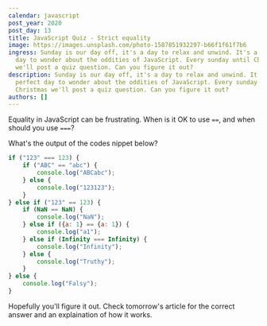 ```yaml
---
calendar: javascript
post_year: 2020
post_day: 13
title: JavaScript Quiz - Strict equality
image: https://images.unsplash.com/photo-1587851932297-b66f1f61f7b6
ingress: Sunday is our day off, it's a day to relax and unwind. It's a perfect
  day to wonder about the oddities of JavaScript. Every sunday until Christmas
  we'll post a quiz question. Can you figure it out?
description: Sunday is our day off, it's a day to relax and unwind. It's a
  perfect day to wonder about the oddities of JavaScript. Every sunday until
  Christmas we'll post a quiz question. Can you figure it out?
authors: []
---
```

Equality in JavaScript can be frustrating. When is it OK to use `==`, and when should you use `===`? 

What's the output of the codes nippet below?

```javascript
if ("123" === 123) {
    if ("ABC" == "abc") {
        console.log("ABCabc");
    } else {
        console.log("123123");
    }      
} else if ("123" == 123) {
    if (NaN == NaN) {
        console.log("NaN");
    } else if ({a: 1} == {a: 1}) {
        console.log("a1");
    } else if (Infinity === Infinity) {
        console.log("Infinity");
    } else {
        console.log("Truthy");
    }   
} else {
    console.log("Falsy");
}   
```

Hopefully you'll figure it out. Check tomorrow's article for the correct answer and an explaination of how it works. 